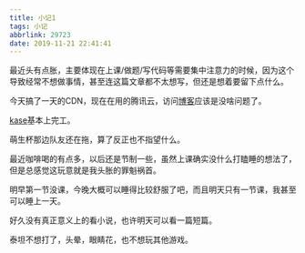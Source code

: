 ```yaml
---
title: 小记1
tags: 小记
abbrlink: 29723
date: 2019-11-21 22:41:41
---
```



最近头有点胀，主要体现在上课/做题/写代码等需要集中注意力的时候，因为这个导致经常不想做事情，甚至连这篇文章都不太想写，但还是想着要留下点什么。

今天搞了一天的CDN，现在在用的腾讯云，访问[博客](https://blog.ch34k.xyz)应该是没啥问题了。

[kase](https://github.com/mrthanlon/kase-be)基本上完工。

萌生杯那边队友还在拖，算了反正也不指望什么。

最近咖啡喝的有点多，以后还是节制一些，虽然上课确实没什么打瞌睡的想法了，但是总感觉这玩意就是我头胀的罪魁祸首。

明早第一节没课，今晚大概可以睡得比较舒服了吧，而且明天只有一节课，我甚至可以睡上一天。

好久没有真正意义上的看小说，也许明天可以看一篇短篇。

泰坦不想打了，头晕，眼睛花，也不想玩其他游戏。